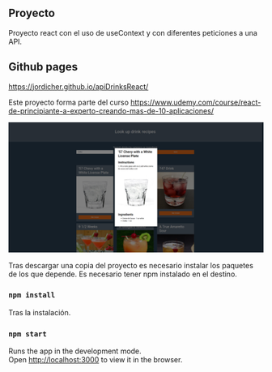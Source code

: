 ## Proyecto
Proyecto react con el uso de useContext y con diferentes peticiones a una API.

## Github pages
https://jordicher.github.io/apiDrinksReact/

Este proyecto forma parte del curso
https://www.udemy.com/course/react-de-principiante-a-experto-creando-mas-de-10-aplicaciones/


![Design preview](./img/img1.png)


Tras descargar una copia del proyecto es necesario instalar los paquetes de los que depende.
Es necesario tener npm instalado en el destino.

### `npm install`

Tras la instalación.
### `npm start`

Runs the app in the development mode.\
Open [http://localhost:3000](http://localhost:3000) to view it in the browser.
